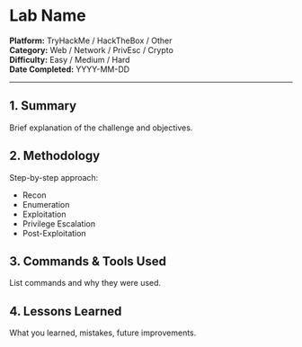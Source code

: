 # Lab Name

**Platform:** TryHackMe / HackTheBox / Other  
**Category:** Web / Network / PrivEsc / Crypto  
**Difficulty:** Easy / Medium / Hard  
**Date Completed:** YYYY-MM-DD  

---

## 1. Summary
Brief explanation of the challenge and objectives.

## 2. Methodology
Step-by-step approach:
- Recon
- Enumeration
- Exploitation
- Privilege Escalation
- Post-Exploitation

## 3. Commands & Tools Used
List commands and why they were used.

## 4. Lessons Learned
What you learned, mistakes, future improvements.


